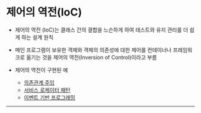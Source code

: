 # 제어의 역전(IoC)

- 제어의 역전 (IoC)는 클래스 간의 결합을 느슨하게 하여 테스트와 유지 관리를 더 쉽게 하는 설계 원칙
- 메인 프로그램이 보유한 객체와 객체의 의존성에 대한 제어를 컨테이너나 프레임워크로 옮기는 것을 제어의 역전(Inversion of Control)이라고 부름

- 제어의 역전이 구현된 예
	- [의존관계 주입](디자인%20패턴/의존관계%20주입.md)
	- [서비스 로케이터 패턴](../../Service%20Locator%20Pattern.md)
	- [이벤트 기반 프로그래밍](../../Event-driven%20Programming.md) 
	





---
